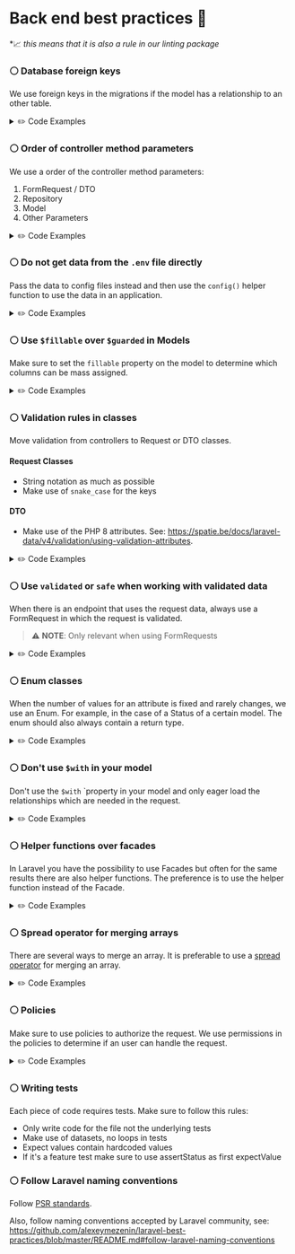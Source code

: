 # Back end best practices 🤝

&ast;📈 _this means that it is also a rule in our linting package_

### ⚪ Database foreign keys
We use foreign keys in the migrations if the model has a relationship to an other table.

<details>
  <summary>✏️ Code Examples</summary>

  ```php
  👎 BAD
  Schema::table('layouts', function (Blueprint $table): void {
      $table->unsignedBigInteger('author_id');
  });
  ```

  ```php
  👍 GOOD
  Schema::table('layouts', function (Blueprint $table): void {
      $table->foreignIdFor(User::class, 'author_id')->constrained();
  });
  ```
</details>

### ⚪ Order of controller method parameters
We use a order of the controller method parameters:
1. FormRequest / DTO
2. Repository
3. Model
4. Other Parameters

<details>
  <summary>✏️ Code Examples</summary>

  ```php
  👎 BAD
  public function update(Job $job, JobData $data): Resource
  {
     //
  }

  // OR:

  public function update(Job $job, UpdateJobRequest $request): Resource
  {
     //
  }

  // OR:

  public function update(FloorRepository $repository, IndexRequest $request, Establishment $establishment): Resource
  {
     $repository->findFloorsByEstablishment($establishment, $request);
  }

  ```

  ```php
  👍 GOOD
  public function update(JobData $data, Job $job): Resource
  {
     //
  }

  // OR:

  public function update(UpdateJobRequest $request, Job $job): Resource
  {
     //
  }

  // OR:

  public function update(IndexRequest $request, FloorRepository $repository, Establishment $establishment): Resource
  {
     $repository->findFloorsByEstablishment($establishment, $request);
  }
  ```
</details>

### ⚪ Do not get data from the `.env` file directly

Pass the data to config files instead and then use the `config()` helper function to use the data in an application.

<details>
  <summary>✏️ Code Examples</summary>

  ```php
  👎 BAD
  $apiKey = env('API_KEY');
  ```

  ```php
  👍 GOOD
  // config/api.php
  'key' => env('API_KEY'),

  // Use the data
  $apiKey = config('api.key');
  ```
</details>

### ⚪ Use `$fillable` over `$guarded` in Models
Make sure to set the `fillable` property on the model to determine which columns can be mass assigned.

<details>
  <summary>✏️ Code Examples</summary>

  ```php
  👎 BAD
  /** @var array<int, string> */
  protected $guarded = [
    'id'
  ];
  ```

  ```php
  👍 GOOD
  /** @var array<int, string> */
  protected $fillable = [
    'name', 'description'
  ];
  ```
</details>

### ⚪ Validation rules in classes

Move validation from controllers to Request or DTO classes.

#### Request Classes
- String notation as much as possible
- Make use of `snake_case` for the keys

#### DTO
- Make use of the PHP 8 attributes. See: https://spatie.be/docs/laravel-data/v4/validation/using-validation-attributes.

<details>
  <summary>✏️ Code Examples</summary>

  ```php
  👎 BAD
  public function store(Request $request)
  {
      $request->validate([
          'title' => 'required|unique:posts|max:255',
          'body' => 'required',
          'publish_at' => 'nullable|date',
      ]);

      ...
  }
  ```

  ```php
  👍 GOOD
  public function store(PostRequest $request)
  {
      ...
  }

  class PostRequest extends Request
  {
      public function rules(): array
      {
          return [
              'title' => 'required|unique:posts|max:255',
              'body' => 'required',
              'publish_at' => 'nullable|date',
          ];
      }
  }

  // OR:

  public function store(PostData $data)
  {
      ...
  }

  use Spatie\LaravelData\Data;

  class PostData extends Data
  {
      public function __construct(
          #[Unique('posts', ignore: new RouteParameterReference('post', 'title'))]
          public string $title,
          public string $body,
          #[After('now')]
          public string|Carbon $publishAt,
      ) {
      }


      public function rules(): array
      {
          return [
              'title' => 'required|unique:posts|max:255',
              'body' => 'required',
              'publish_at' => 'nullable|date',
          ];
      }
  }
  ```
</details>


### ⚪ Use `validated` or `safe` when working with validated data

When there is an endpoint that uses the request data, always use a FormRequest in which the request is validated.

> ⚠️ **NOTE**: Only relevant when using FormRequests

<details>
  <summary>✏️ Code Examples</summary>

  ```php
  👎 BAD
  public function store(StorePostRequest $request)
  {
      $data = $request->get('name', 'email');
  }
  ```

  ```php
  👍 GOOD
  public function store(StorePostRequest $request)
  {
      // Retrieve the validated input data...
      $validated = $request->validated();

      // Retrieve a portion of the validated input data...
      $validated = $request->safe()->only(['name', 'email']);
      $validated = $request->safe()->except(['name', 'email']);
  }
  ```
</details>

### ⚪ Enum classes

When the number of values for an attribute is fixed and rarely changes, we use an Enum. For example, in the case of a Status of a certain model. The enum should also always contain a return type.

<details>
  <summary>✏️ Code Examples</summary>

  ```php
  👎 BAD
  if ($device->state === 'stand-by') {
    //
  }
  ```

  ```php
  👍 GOOD

  enum DeviceState : string
  {
    case STAND_BY = 'stand-by';
    case ON = 'on';
    case OFF = 'off';
  }

  class Device extends Model {
    protected $casts = [
      'type' => DeviceType::class,
    ];
  }

  if ($device->state === DeviceState::STAND_BY) {
    //
  }
  ```
</details>

### ⚪ Don't use `$with` in your model
Don't use the `$with` `property in your model and only eager load the relationships which are needed in the request.

<details>
  <summary>✏️ Code Examples</summary>

  ```php
  👎 BAD
  class Layout extends Model {
    protected $with = [
      'widgets'
    ];
  }
  ```

  ```php
  👍 GOOD
  class Layout extends Model {
    //
  }

  $layouts = Layout::with('widgets')->get();
  ```
</details>

### ⚪ Helper functions over facades

In Laravel you have the possibility to use Facades but often for the same results there are also helper functions. The preference is to use the helper function instead of the Facade.

<details>
  <summary>✏️ Code Examples</summary>

  ```php
  👎 BAD
  public function login() : User {
    $user = Auth::user();

    return $user;
  }
  ```

  ```php
  👍 GOOD
  public function login() : User {
    $user = auth()->user();

    return $user;
  }
  ```
</details>

### ⚪ Spread operator for merging arrays

There are several ways to merge an array. It is preferable to use a [spread operator](https://wiki.php.net/rfc/spread_operator_for_array) for merging an array.

<details>
  <summary>✏️ Code Examples</summary>

  ```php
  👎 BAD
  array_merge($record, [
    'author' => $member,
    'establishment' => $establishment,
  ]);
  ```

  ```php
  👍 GOOD
  $data = [
      ...$record,
      'author' => $member,
      'establishment' => $establishment,
  ];
  ```
</details>

### ⚪ Policies

Make sure to use policies to authorize the request. We use permissions in the policies to determine if an user can handle the request.

<details>
  <summary>✏️ Code Examples</summary>

  ```php
  👎 BAD
  public function update(UpdateArticleRequest $request, Article $article) {
    abort_unless($user->can('edit articles'), 403);
  }
  ```

  ```php
  👍 GOOD
  // ArticlePolicy.php
  class ArticlePolicy
  {
      use HandlesAuthorization;

      public function update(User $user, Article $article): bool
      {
          return $user->can('articles.edit') && $article->author->is($user);
      }
  }

  // AuthServiceProvider.php
  class AuthServiceProvider extends ServiceProvider
  {
      /**
       * The policy mappings for the application.
       *
       * @var array<class-string, class-string>
       */
      protected $policies = [
          Article::class => ArticlePolicy::class,
          //
      ];
  }


  // ArticleController.php
  public function __construct() {
    $this->authorizeResource(Article::class);
  }

  public function update(UpdateArticleRequest $request, Article $article) {
    //
  }
  ```
</details>

### ⚪ Writing tests

Each piece of code requires tests. Make sure to follow this rules:
- Only write code for the file not the underlying tests
- Make use of datasets, no loops in tests
- Expect values contain hardcoded values
- If it's a feature test make sure to use assertStatus as first expectValue


### ⚪ Follow Laravel naming conventions

Follow [PSR standards](https://www.php-fig.org/psr/psr-12/).

Also, follow naming conventions accepted by Laravel community, see:
https://github.com/alexeymezenin/laravel-best-practices/blob/master/README.md#follow-laravel-naming-conventions


